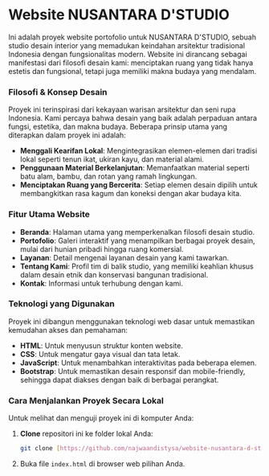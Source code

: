 # Website NUSANTARA D'STUDIO

Ini adalah proyek website portofolio untuk NUSANTARA D'STUDIO, sebuah studio desain interior yang memadukan keindahan arsitektur tradisional Indonesia dengan fungsionalitas modern. Website ini dirancang sebagai manifestasi dari filosofi desain kami: menciptakan ruang yang tidak hanya estetis dan fungsional, tetapi juga memiliki makna budaya yang mendalam.


### Filosofi & Konsep Desain

Proyek ini terinspirasi dari kekayaan warisan arsitektur dan seni rupa Indonesia. Kami percaya bahwa desain yang baik adalah perpaduan antara fungsi, estetika, dan makna budaya. Beberapa prinsip utama yang diterapkan dalam proyek ini adalah:
* **Menggali Kearifan Lokal**: Mengintegrasikan elemen-elemen dari tradisi lokal seperti tenun ikat, ukiran kayu, dan material alami.
* **Penggunaan Material Berkelanjutan**: Memanfaatkan material seperti batu alam, bambu, dan rotan yang ramah lingkungan.
* **Menciptakan Ruang yang Bercerita**: Setiap elemen desain dipilih untuk membangkitkan rasa kagum dan koneksi dengan akar budaya kita.


### Fitur Utama Website

* **Beranda**: Halaman utama yang memperkenalkan filosofi desain studio.
* **Portofolio**: Galeri interaktif yang menampilkan berbagai proyek desain, mulai dari hunian pribadi hingga ruang komersial.
* **Layanan**: Detail mengenai layanan desain yang kami tawarkan.
* **Tentang Kami**: Profil tim di balik studio, yang memiliki keahlian khusus dalam desain etnik dan konservasi bangunan tradisional.
* **Kontak**: Informasi untuk terhubung dengan kami.


### Teknologi yang Digunakan

Proyek ini dibangun menggunakan teknologi web dasar untuk memastikan kemudahan akses dan pemahaman:
* **HTML**: Untuk menyusun struktur konten website.
* **CSS**: Untuk mengatur gaya visual dan tata letak.
* **JavaScript**: Untuk menambahkan interaktivitas pada beberapa elemen.
* **Bootstrap**: Untuk memastikan desain responsif dan mobile-friendly, sehingga dapat diakses dengan baik di berbagai perangkat.


### Cara Menjalankan Proyek Secara Lokal

Untuk melihat dan menguji proyek ini di komputer Anda:
1.  **Clone** repositori ini ke folder lokal Anda:
    ```bash
    git clone [https://github.com/najwaandistysa/website-nusantara-d-studio.git](https://github.com/najwaandistysa/website-nusantara-d-studio.git)
    ```
2.  Buka file `index.html` di browser web pilihan Anda.
